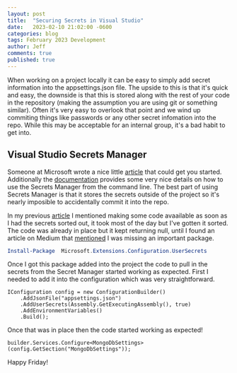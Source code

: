 ```yaml
---
layout: post
title:  "Securing Secrets in Visual Studio"
date:   2023-02-10 21:02:00 -0600
categories: blog
tags: February 2023 Development
author: Jeff
comments: true
published: true
---
```

When working on a project locally it can be easy to simply add secret information into the appsettings.json file. The upside to this is that it's quick and easy, the downside is that this is stored along with the rest of your code in the repository (making the assumption you are using git or something similar). Often it's very easy to overlook that point and we wind up commiting things like passwords or any other secret infomation into the repo. While this may be acceptable for an internal group, it's a bad habit to get into.

## Visual Studio Secrets Manager

Someone at Microsoft wrote a nice little [article](https://devblogs.microsoft.com/premier-developer/managing-cloud-ready-net-app-secrets-in-visual-studio/) that could get you started. Additionally the [documentation](https://learn.microsoft.com/en-us/aspnet/core/security/app-secrets?view=aspnetcore-7.0&tabs=windows) provides some very nice details on how to use the Secrets Manager from the command line. The best part of using Secrets Manager is that it stores the secrets outside of the project so it's nearly imposible to accidentally commit it into the repo.

In my previous [article](_posts\2023-02-09-a-mongodb-repository-framework-design.md) I mentioned making some code avaailable as soon as I had the secrets sorted out, it took most of the day but I've gotten it sorted. The code was already in place but it kept returning null, until I found an article on Medium that [mentioned](https://dotnetcoretutorials.com/2022/04/28/using-user-secrets-configuration-in-net/) I was missing an important package.

```powershell
Install-Package  Microsoft.Extensions.Configuration.UserSecrets
```

Once I got this package added into the project the code to pull in the secrets from the Secret Manager started working as expected. First I needed to add it into the configuration which was very straightforward.

```c-sharp
IConfiguration config = new ConfigurationBuilder()
    .AddJsonFile("appsettings.json")
    .AddUserSecrets(Assembly.GetExecutingAssembly(), true)
    .AddEnvironmentVariables()
    .Build();
```

Once that was in place then the code started working as expected!

```c-sharp
builder.Services.Configure<MongoDbSettings>(config.GetSection("MongoDbSettings"));
```

Happy Friday!
